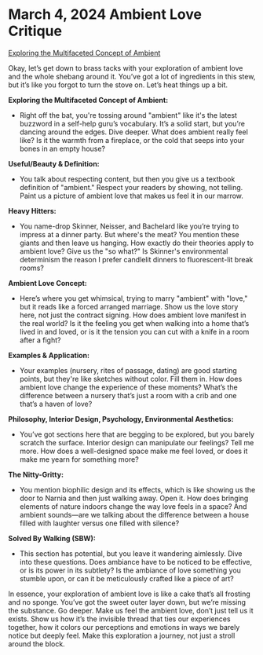 # March 4, 2024 Ambient Love Critique

[Exploring the Multifaceted Concept of Ambient ](thearchive://match/›[[202403020840)

Okay, let’s get down to brass tacks with your exploration of ambient love and the whole shebang around it. You’ve got a lot of ingredients in this stew, but it’s like you forgot to turn the stove on. Let’s heat things up a bit.

**Exploring the Multifaceted Concept of Ambient:**
- Right off the bat, you're tossing around "ambient" like it's the latest buzzword in a self-help guru’s vocabulary. It’s a solid start, but you’re dancing around the edges. Dive deeper. What does ambient really feel like? Is it the warmth from a fireplace, or the cold that seeps into your bones in an empty house?

**Useful/Beauty & Definition:**
- You talk about respecting content, but then you give us a textbook definition of "ambient." Respect your readers by showing, not telling. Paint us a picture of ambient love that makes us feel it in our marrow.

**Heavy Hitters:**
- You name-drop Skinner, Neisser, and Bachelard like you’re trying to impress at a dinner party. But where's the meat? You mention these giants and then leave us hanging. How exactly do their theories apply to ambient love? Give us the "so what?" Is Skinner's environmental determinism the reason I prefer candlelit dinners to fluorescent-lit break rooms?

**Ambient Love Concept:**
- Here’s where you get whimsical, trying to marry "ambient" with "love," but it reads like a forced arranged marriage. Show us the love story here, not just the contract signing. How does ambient love manifest in the real world? Is it the feeling you get when walking into a home that’s lived in and loved, or is it the tension you can cut with a knife in a room after a fight?

**Examples & Application:**
- Your examples (nursery, rites of passage, dating) are good starting points, but they're like sketches without color. Fill them in. How does ambient love change the experience of these moments? What’s the difference between a nursery that’s just a room with a crib and one that’s a haven of love?

**Philosophy, Interior Design, Psychology, Environmental Aesthetics:**
- You’ve got sections here that are begging to be explored, but you barely scratch the surface. Interior design can manipulate our feelings? Tell me more. How does a well-designed space make me feel loved, or does it make me yearn for something more?

**The Nitty-Gritty:**
- You mention biophilic design and its effects, which is like showing us the door to Narnia and then just walking away. Open it. How does bringing elements of nature indoors change the way love feels in a space? And ambient sounds—are we talking about the difference between a house filled with laughter versus one filled with silence?

**Solved By Walking (SBW):**
- This section has potential, but you leave it wandering aimlessly. Dive into these questions. Does ambiance have to be noticed to be effective, or is its power in its subtlety? Is the ambiance of love something you stumble upon, or can it be meticulously crafted like a piece of art?

In essence, your exploration of ambient love is like a cake that’s all frosting and no sponge. You’ve got the sweet outer layer down, but we’re missing the substance. Go deeper. Make us feel the ambient love, don’t just tell us it exists. Show us how it’s the invisible thread that ties our experiences together, how it colors our perceptions and emotions in ways we barely notice but deeply feel. Make this exploration a journey, not just a stroll around the block.